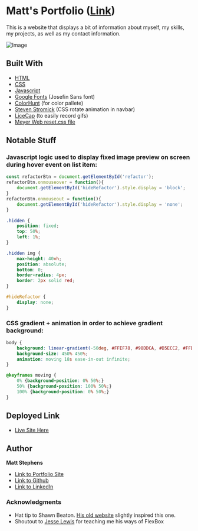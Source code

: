 # Matt's Portfolio **([Link](https://mstephen19.github.io))**

This is a website that displays a bit of information about myself, my skills, my projects, as well as my contact information.

![Image](./assets/images/siteDemo.gif)

## Built With

* [HTML](https://developer.mozilla.org/en-US/docs/Web/HTML)
* [CSS](https://developer.mozilla.org/en-US/docs/Web/CSS)
* [Javascript](https://developer.mozilla.org/en-US/docs/Web/JavaScript)
* [Google Fonts](https://fonts.google.com/specimen/Josefin+Sans#glyphs) (Josefin Sans font)
* [ColorHunt](https://colorhunt.co/) (for color pallete)
* [Steven Stromick](https://codepen.io/sstromick/pen/KKwQbrx) (CSS rotate animation in navbar)
* [LiceCap](https://www.cockos.com/licecap/) (to easily record gifs)
* [Meyer Web reset.css file](https://meyerweb.com/eric/tools/css/reset/)

## Notable Stuff

### Javascript logic used to display fixed image preview on screen during hover event on list item:

``` Javascript
const refactorBtn = document.getElementById('refactor');
refactorBtn.onmouseover = function(){
    document.getElementById('hideRefactor').style.display = 'block';
}
refactorBtn.onmouseout = function(){
    document.getElementById('hideRefactor').style.display = 'none';
}
```

``` CSS
.hidden {
    position: fixed;
    top: 50%;
    left: 1%;
}

.hidden img {
    max-height: 40vh;
    position: absolute;
    bottom: 0;
    border-radius: 4px;
    border: 2px solid red;
}

#hideRefactor {
    display: none;
}
```

### CSS gradient + animation in order to achieve gradient background:
``` CSS
body {
    background: linear-gradient(-50deg, #FFEF78, #98DDCA, #D5ECC2, #FFD3B4, rgb(205, 235, 205), #610094, #FFAAA7, rgb(181, 206, 214), rgb(24, 24, 24));
    background-size: 450% 450%;
    animation: moving 18s ease-in-out infinite;
}

@keyframes moving {
    0% {background-position: 0% 50%;}
    50% {background-position: 100% 50%;}
    100% {background-position: 0% 50%;}
}
```

## Deployed Link

* [Live Site Here](https://mstephen19.github.io)

## Author

**Matt Stephens** 

- [Link to Portfolio Site](https://mstephen19.github.io)
- [Link to Github](https://github.com/mstephen19)
- [Link to LinkedIn](https://www.linkedin.com/mstephen19)

### Acknowledgments

* Hat tip to Shawn Beaton. [His old website](https://beat0154.github.io/shawnbeatonV4/) slightly inspired this one.
* Shoutout to [Jesse Lewis](https://www.linkedin.com/in/jesseaustinlewis/) for teaching me his ways of FlexBox


